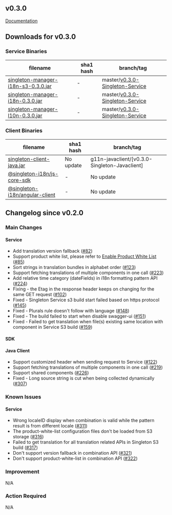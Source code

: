 v0.3.0
-------

[Documentation](https://vmware.github.io/singleton/)

## Downloads for v0.3.0

### Service Binaries

filename | sha1 hash | branch/tag
-------- | --- | ------
[singleton-manager-i18n-s3-0.3.0.jar](http://repo1.maven.org/maven2/com/vmware/singleton/singleton-manager-i18n-s3/0.3.0/singleton-manager-i18n-s3-0.3.0.jar) | - | master/[v0.3.0-Singleton-Service](https://github.com/vmware/singleton/releases/tag/)
[singleton-manager-i18n-0.3.0.jar](http://repo1.maven.org/maven2/com/vmware/singleton/singleton-manager-i18n/0.3.0/singleton-manager-i18n-0.3.0.jar) | - | master/[v0.3.0-Singleton-Service](https://github.com/vmware/singleton/releases/tag/)
[singleton-manager-l10n-0.3.0.jar](http://repo1.maven.org/maven2/com/vmware/singleton/singleton-manager-l10n/0.3.0/singleton-manager-l10n-0.3.0.jar) | - | master/[v0.3.0-Singleton-Service](https://github.com/vmware/singleton/releases/tag/)

### Client Binaries
filename | sha1 hash | branch/tag
-------- | --- | ------
[singleton-client-java.jar](#) | No update | g11n-javaclient/[v0.3.0-Singleton-Javaclient]
[@singleton-i18n/js-core-sdk](https://www.npmjs.com/package/@singleton-i18n/js-core-sdk) | - | No update
[@singleton-i18n/angular-client](https://www.npmjs.com/package/@singleton-i18n/angular-client) | - | No update

## Changelog since v0.2.0

### Main Changes
#### Service
- Add translation version fallback ([#82](https://github.com/vmware/singleton/issues/82))
- Support product white list, please refer to [Enable Product White List](https://vmware.github.io/singleton/docs/overview/singleton-service/configurations/enable-product-white-list) ([#85](https://github.com/vmware/singleton/issues/85))
- Sort strings in translation bundles in alphabet order ([#123](https://github.com/vmware/singleton/issues/123))
- Support fetching translations of multiple components in one call ([#223](https://github.com/vmware/singleton/issues/223))
- Add relative time category (dateFields) in i18n formatting pattern API ([#224](https://github.com/vmware/singleton/issues/224))
- Fixing - the Etag in the response header keeps on changing for the same GET request ([#102](https://github.com/vmware/singleton/issues/102))
- Fixed - Singleton Service s3 build start failed based on https protocol ([#145](https://github.com/vmware/singleton/issues/145))
- Fixed - Plurals rule doesn't follow with language ([#148](https://github.com/vmware/singleton/issues/148))
- Fixed - The build failed to start when disable swagger-ui ([#151](https://github.com/vmware/singleton/issues/151))
- Fixed - Failed to get translation when file(s) existing same location with component in Service S3 build ([#159](https://github.com/vmware/singleton/issues/159))

#### SDK
#### Java Client
- Support customized header when sending request to Service ([#122](https://github.com/vmware/singleton/issues/122))
- Support fetching translations of multiple components in one call ([#219](https://github.com/vmware/singleton/issues/219))
- Support shared components ([#226](https://github.com/vmware/singleton/issues/226))
- Fixed - Long source string is cut when being collected dynamically ([#307](https://github.com/vmware/singleton/issues/307))


### Known Issues
#### Service
- Wrong localeID display when combination is valid while the pattern result is from different locale ([#311](https://github.com/vmware/singleton/issues/311))
- The product-white-list configuration files don't be loaded from S3 storage ([#316](https://github.com/vmware/singleton/issues/316))
- Failed to get translation for all translation related APIs in Singleton S3 build ([#317](https://github.com/vmware/singleton/issues/317))
- Don't support version fallback in combination API ([#321](https://github.com/vmware/singleton/issues/321))
- Don't support product-white-list in combination API ([#322](https://github.com/vmware/singleton/issues/322))


### Improvement
N/A


### Action Required
N/A
